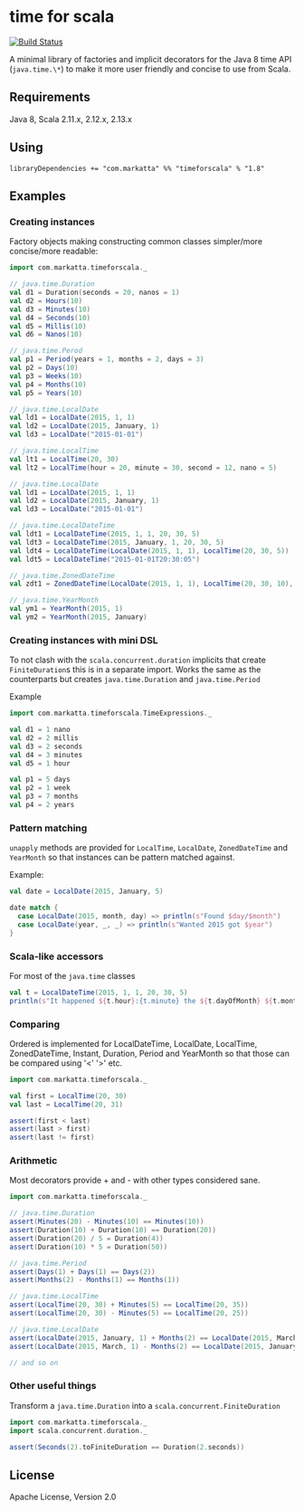 # time for scala
[![Build Status](https://travis-ci.org/johanandren/timeforscala.svg)](https://travis-ci.org/johanandren/timeforscala)

A minimal library of factories and implicit decorators for the Java 8 time API (`java.time.\*`) 
to make it more user friendly and concise to use from Scala.

## Requirements
Java 8, Scala 2.11.x, 2.12.x, 2.13.x

## Using
`libraryDependencies += "com.markatta" %% "timeforscala" % "1.8"`

## Examples

### Creating instances
Factory objects making constructing common classes simpler/more concise/more readable:

```scala
import com.markatta.timeforscala._

// java.time.Duration
val d1 = Duration(seconds = 20, nanos = 1)
val d2 = Hours(10)
val d3 = Minutes(10)
val d4 = Seconds(10) 
val d5 = Millis(10)
val d6 = Nanos(10)

// java.time.Perod
val p1 = Period(years = 1, months = 2, days = 3)
val p2 = Days(10)
val p3 = Weeks(10)
val p4 = Months(10)
val p5 = Years(10)

// java.time.LocalDate
val ld1 = LocalDate(2015, 1, 1)
val ld2 = LocalDate(2015, January, 1)
val ld3 = LocalDate("2015-01-01")

// java.time.LocalTime
val lt1 = LocalTime(20, 30)
val lt2 = LocalTime(hour = 20, minute = 30, second = 12, nano = 5)

// java.time.LocalDate
val ld1 = LocalDate(2015, 1, 1)
val ld2 = LocalDate(2015, January, 1)
val ld3 = LocalDate("2015-01-01")

// java.time.LocalDateTime
val ldt1 = LocalDateTime(2015, 1, 1, 20, 30, 5)
val ldt3 = LocalDateTime(2015, January, 1, 20, 30, 5)
val ldt4 = LocalDateTime(LocalDate(2015, 1, 1), LocalTime(20, 30, 5))
val ldt5 = LocalDateTime("2015-01-01T20:30:05")

// java.time.ZonedDateTime
val zdt1 = ZonedDateTime(LocalDate(2015, 1, 1), LocalTime(20, 30, 10), ZoneId.of("GMT"))

// java.time.YearMonth
val ym1 = YearMonth(2015, 1)
val ym2 = YearMonth(2015, January)
```

### Creating instances with mini DSL
To not clash with the `scala.concurrent.duration` implicits that create `FiniteDuration`s this is in a separate import.
Works the same as the counterparts but creates `java.time.Duration` and `java.time.Period`

Example
```scala
import com.markatta.timeforscala.TimeExpressions._

val d1 = 1 nano
val d2 = 2 millis
val d3 = 2 seconds
val d4 = 3 minutes
val d5 = 1 hour

val p1 = 5 days
val p2 = 1 week
val p3 = 7 months
val p4 = 2 years
```


### Pattern matching
`unapply` methods are provided for `LocalTime`, `LocalDate`, `ZonedDateTime` and `YearMonth` so that instances can be pattern matched against.

Example:
```scala
val date = LocalDate(2015, January, 5)

date match {
  case LocalDate(2015, month, day) => println(s"Found $day/$month")
  case LocalDate(year, _, _) => println(s"Wanted 2015 got $year")
}
```

### Scala-like accessors
For most of the `java.time` classes
```scala
val t = LocalDateTime(2015, 1, 1, 20, 30, 5)
println(s"It happened ${t.hour}:{t.minute} the ${t.dayOfMonth} ${t.month} in ${t.year}")
```

### Comparing
Ordered is implemented for LocalDateTime, LocalDate, LocalTime, ZonedDateTime, Instant, Duration, Period and YearMonth
so that those can be compared using '<' '>' etc.

```Scala
import com.markatta.timeforscala._

val first = LocalTime(20, 30)
val last = LocalTime(20, 31)

assert(first < last)
assert(last > first)
assert(last != first)
```

### Arithmetic
Most decorators provide + and - with other types considered sane.

```scala
import com.markatta.timeforscala._

// java.time.Duration
assert(Minutes(20) - Minutes(10) == Minutes(10))
assert(Duration(10) + Duration(10) == Duration(20))
assert(Duration(20) / 5 = Duration(4))
assert(Duration(10) * 5 = Duration(50))

// java.time.Period
assert(Days(1) + Days(1) == Days(2))
assert(Months(2) - Months(1) == Months(1))

// java.time.LocalTime
assert(LocalTime(20, 30) + Minutes(5) == LocalTime(20, 35))
assert(LocalTime(20, 30) - Minutes(5) == LocalTime(20, 25))

// java.time.LocalDate
assert(LocalDate(2015, January, 1) + Months(2) == LocalDate(2015, March, 1))
assert(LocalDate(2015, March, 1) - Months(2) == LocalDate(2015, January, 1))

// and so on
```

### Other useful things
Transform a `java.time.Duration` into a `scala.concurrent.FiniteDuration`

```scala
import com.markatta.timeforscala._
import scala.concurrent.duration._

assert(Seconds(2).toFiniteDuration == Duration(2.seconds))
```


## License
Apache License, Version 2.0

